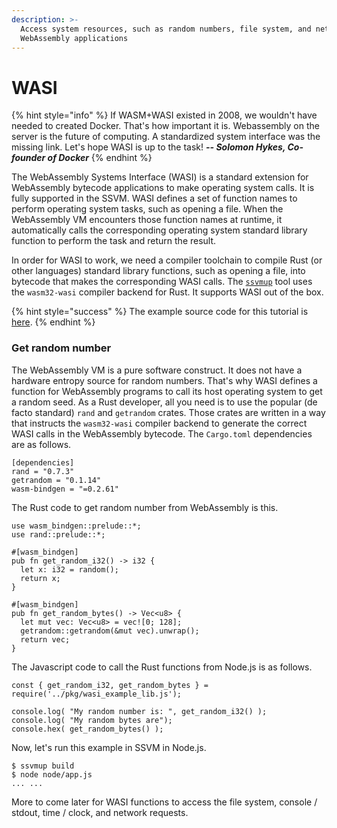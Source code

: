 ```yaml
---
description: >-
  Access system resources, such as random numbers, file system, and network from
  WebAssembly applications
---
```


# WASI

{% hint style="info" %}
If WASM+WASI existed in 2008, we wouldn't have needed to created Docker. That's how important it is. Webassembly on the server is the future of computing. A standardized system interface was the missing link. Let's hope WASI is up to the task! _**-- Solomon Hykes, Co-founder of Docker**_
{% endhint %}

The WebAssembly Systems Interface \(WASI\) is a standard extension for WebAssembly bytecode applications to make operating system calls. It is fully supported in the SSVM. WASI defines a set of function names to perform operating system tasks, such as opening a file. When the WebAssembly VM encounters those function names at runtime, it automatically calls the corresponding operating system standard library function to perform the task and return the result.

In order for WASI to work, we need a compiler toolchain to compile Rust \(or other languages\) standard library functions, such as opening a file, into bytecode that makes the corresponding WASI calls. The [`ssvmup`](https://github.com/second-state/ssvmup) tool uses the `wasm32-wasi` compiler backend for Rust. It supports WASI out of the box.

{% hint style="success" %}
The example source code for this tutorial is [here](https://github.com/second-state/wasm-learning/tree/master/nodejs/wasi).
{% endhint %}

### Get random number

The WebAssembly VM is a pure software construct. It does not have a hardware entropy source for random numbers. That's why WASI defines a function for WebAssembly programs to call its host operating system to get a random seed. As a Rust developer, all you need is to use the popular \(de facto standard\) `rand` and `getrandom` crates. Those crates are written in a way that instructs the `wasm32-wasi` compiler backend to generate the correct WASI calls in the WebAssembly bytecode. The `Cargo.toml` dependencies are as follows.

```text
[dependencies]
rand = "0.7.3"
getrandom = "0.1.14"
wasm-bindgen = "=0.2.61"
```

The Rust code to get random number from WebAssembly is this.

```text
use wasm_bindgen::prelude::*;
use rand::prelude::*;

#[wasm_bindgen]
pub fn get_random_i32() -> i32 {
  let x: i32 = random();
  return x;
}

#[wasm_bindgen]
pub fn get_random_bytes() -> Vec<u8> {
  let mut vec: Vec<u8> = vec![0; 128];
  getrandom::getrandom(&mut vec).unwrap();
  return vec;
}
```

The Javascript code to call the Rust functions from Node.js is as follows.

```text
const { get_random_i32, get_random_bytes } = require('../pkg/wasi_example_lib.js');

console.log( "My random number is: ", get_random_i32() );
console.log( "My random bytes are");
console.hex( get_random_bytes() );
```

Now, let's run this example in SSVM in Node.js.

```text
$ ssvmup build
$ node node/app.js
... ...
```

More to come later for WASI functions to access the file system, console / stdout, time / clock, and network requests.



